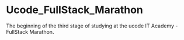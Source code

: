 # Ucode_FullStack_Marathon
The beginning of the third stage of studying at the ucode IT Academy - FullStack Marathon.
